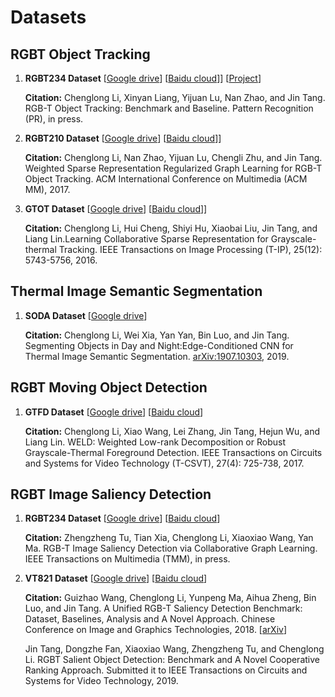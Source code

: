 # Datasets

## RGBT Object Tracking

1. **RGBT234 Dataset** \[[Google drive](https://drive.google.com/open?id=1ouNEptXOgRop4U7zYMK9zAp57SZ2XCNL)\] \[[Baidu cloud](https://pan.baidu.com/s/1naq87OmHz2c_GrtOdFCpgQ)]\] \[[Project](https://sites.google.com/view/ahutracking001/)\]

    **Citation:** Chenglong Li, Xinyan Liang, Yijuan Lu, Nan Zhao, and Jin Tang. RGB-T Object Tracking: Benchmark and Baseline. Pattern Recognition (PR), in press.

2. **RGBT210 Dataset** \[[Google drive](https://drive.google.com/file/d/0B3i2rdXLNbdUTkhsLVRwcTBTMlU/view)\] \[[Baidu cloud](http://pan.baidu.com/s/1qXDAq0O)]\]

    **Citation:** Chenglong Li, Nan Zhao, Yijuan Lu, Chengli Zhu, and Jin Tang. Weighted Sparse Representation Regularized Graph Learning for RGB-T Object Tracking. ACM International Conference on Multimedia (ACM MM), 2017.

3. **GTOT Dataset** \[[Google drive](https://docs.google.com/uc?id=0B-Z6TyBF2ceIZ0c1anVhaHQ3MFk&export=download)\] \[[Baidu cloud](https://pan.baidu.com/s/1QNidEo-HepRaS6OIZr7-Cw)]\]

    **Citation:** Chenglong Li, Hui Cheng, Shiyi Hu, Xiaobai Liu, Jin Tang, and Liang Lin.Learning Collaborative Sparse Representation for Grayscale-thermal Tracking.  IEEE Transactions on Image Processing (T-IP), 25(12): 5743-5756, 2016.

## Thermal Image Semantic Segmentation

1. **SODA Dataset** \[[Google drive](https://drive.google.com/drive/folders/1ZF2vDk9j69kP5U0zcp-liOBk-atWcw-5?usp=sharing)\]

    **Citation:** Chenglong Li, Wei Xia, Yan Yan, Bin Luo, and Jin Tang. Segmenting Objects in Day and Night:Edge-Conditioned CNN for Thermal Image Semantic Segmentation. [arXiv:1907.10303](https://arxiv.org/abs/1907.10303), 2019.

## RGBT Moving Object Detection

1. **GTFD Dataset** \[[Google drive](https://docs.google.com/uc?id=0ByecsYP3jZThOE1mTDNuTUZYeTg&export=download)\] \[[Baidu cloud](https://pan.baidu.com/s/1naq87OmHz2c_GrtOdFCpgQ)]

    **Citation:** Chenglong Li, Xiao Wang, Lei Zhang, Jin Tang, Hejun Wu, and Liang Lin. WELD: Weighted Low-rank Decomposition  or Robust Grayscale-Thermal Foreground Detection. IEEE Transactions on Circuits and Systems for Video Technology (T-CSVT), 27(4): 725-738, 2017.

## RGBT Image Saliency Detection

1. **RGBT234 Dataset** \[[Google drive](https://drive.google.com/file/d/1NCPFNeiy1n6uY74L0FDInN27p6N_VCSd/view?usp=sharing)\] \[[Baidu cloud](https://pan.baidu.com/s/1eGQJhvnKnqV1KJ1GY_63NA)]

    **Citation:** Zhengzheng Tu, Tian Xia, Chenglong Li, Xiaoxiao Wang, Yan Ma. RGB-T Image Saliency Detection via Collaborative Graph Learning. IEEE Transactions on Multimedia (TMM), in press.

2. **VT821 Dataset** \[[Google drive](https://drive.google.com/file/d/0B4fH4G1f-jjNR3NtQUkwWjFFREk/view?usp=sharing)\] \[[Baidu cloud](http://pan.baidu.com/s/1bpEaeQV)]

    **Citation:** Guizhao Wang, Chenglong Li, Yunpeng Ma, Aihua Zheng, Bin Luo, and Jin Tang. A Unified RGB-T Saliency Detection Benchmark: Dataset, Baselines, Analysis and A Novel Approach. Chinese Conference on Image and Graphics Technologies, 2018. \[[arXiv](https://arxiv.org/abs/1701.02829)\]

    Jin Tang, Dongzhe Fan, Xiaoxiao Wang, Zhengzheng Tu, and Chenglong Li. RGBT Salient Object Detection: Benchmark and A Novel Cooperative Ranking Approach. Submitted it to IEEE Transactions on Circuits and Systems for Video Technology, 2019.